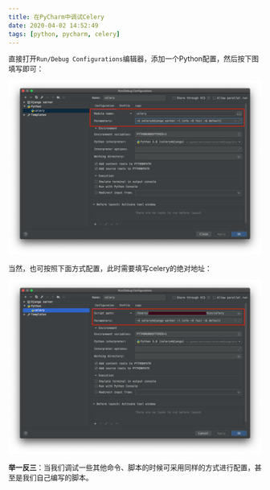 ```yaml
---
title: 在PyCharm中调试Celery
date: 2020-04-02 14:52:49
tags: [python, pycharm, celery]
---
```


直接打开`Run/Debug Configurations`编辑器，添加一个Python配置，然后按下图填写即可：

![](/images/pycharm-celery-1.png)

<!--more-->

当然，也可按照下面方式配置，此时需要填写celery的绝对地址：

![](/images/pycharm-celery-2.png)

**举一反三**：当我们调试一些其他命令、脚本的时候可采用同样的方式进行配置，甚至是我们自己编写的脚本。
